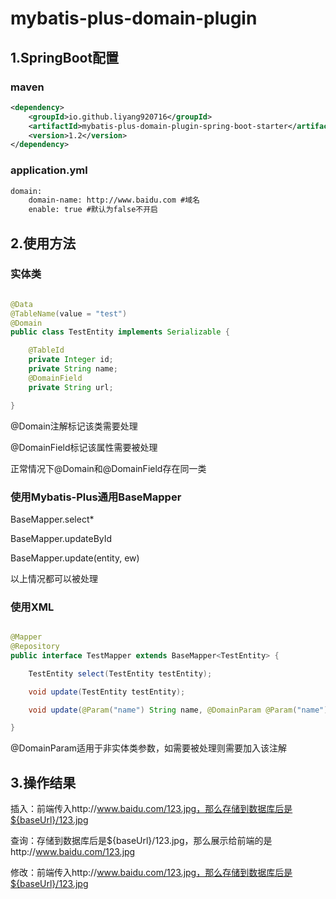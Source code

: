 # mybatis-plus-domain-plugin

## 1.SpringBoot配置

### maven

```xml
<dependency>
    <groupId>io.github.liyang920716</groupId>
    <artifactId>mybatis-plus-domain-plugin-spring-boot-starter</artifactId>
    <version>1.2</version>
</dependency>
```

### application.yml

```xml
domain:
    domain-name: http://www.baidu.com #域名
    enable: true #默认为false不开启
```

## 2.使用方法

### 实体类

```java

@Data
@TableName(value = "test")
@Domain
public class TestEntity implements Serializable {

    @TableId
    private Integer id;
    private String name;
    @DomainField
    private String url;

}
```

@Domain注解标记该类需要处理

@DomainField标记该属性需要被处理

正常情况下@Domain和@DomainField存在同一类

### 使用Mybatis-Plus通用BaseMapper

BaseMapper.select*

BaseMapper.updateById

BaseMapper.update(entity, ew)

以上情况都可以被处理

### 使用XML

```java

@Mapper
@Repository
public interface TestMapper extends BaseMapper<TestEntity> {

    TestEntity select(TestEntity testEntity);

    void update(TestEntity testEntity);

    void update(@Param("name") String name, @DomainParam @Param("name") String url);

}
```

@DomainParam适用于非实体类参数，如需要被处理则需要加入该注解

## 3.操作结果

插入：前端传入http://www.baidu.com/123.jpg，那么存储到数据库后是${baseUrl}/123.jpg

查询：存储到数据库后是${baseUrl}/123.jpg，那么展示给前端的是http://www.baidu.com/123.jpg

修改：前端传入http://www.baidu.com/123.jpg，那么存储到数据库后是${baseUrl}/123.jpg